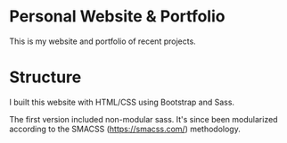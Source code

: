 Personal Website & Portfolio
=========

This is my website and portfolio of recent projects.



Structure
=========

I built this website with HTML/CSS using Bootstrap and Sass.

The first version included non-modular sass. It's since been modularized according to the SMACSS (https://smacss.com/) methodology.

